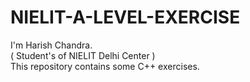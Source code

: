 # NIELIT-A-LEVEL-EXERCISE
I'm Harish Chandra. <br>
( Student's of NIELIT Delhi Center ) <br>
This repository contains some C++ exercises.
